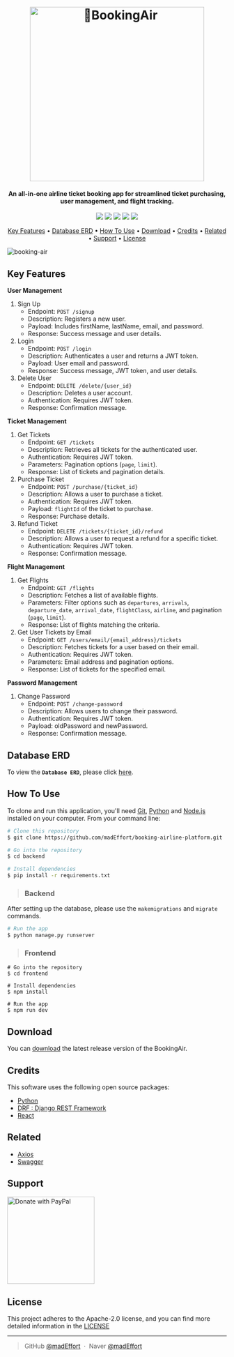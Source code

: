 <h1 align="center">
  <br>
  <a href="https://github.com/madEffort/booking-airline-platform.git">
    <img src="https://github.com/madEffort/booking-airline-platform/assets/158125247/c7dcb720-37ae-4b9b-967f-3b201c0a6537" alt="BookingAir" width="400">
  </a>
  <br>
</h1>

<h4 align="center">
  An all-in-one airline ticket booking app for streamlined ticket purchasing, user management, and flight tracking.
</h4>

<p align="center">
<a href="https://github.com/madEffort/booking-airline-platform/blob/main/LICENSE"><img src="https://img.shields.io/badge/License-Apache_2.0-blue"></a>
<a href="https://www.python.org/"><img src="https://img.shields.io/badge/Python-v3.10.12-yellow"></a>
<a href="https://react.dev/"><img src="https://img.shields.io/badge/React-v18.3.1-aqua"></a>
<a href="https://github.com/madEffort/booking-airline-platform.git"><img src="https://img.shields.io/badge/PRs-welcome-green"></a>
<a href="https://www.paypal.me/madEffort"><img src="https://img.shields.io/badge/$-donate-ff69b4"></a>
</p>

<p align="center">
  <a href="#key-features">Key Features</a> • <a href="#database-erd">Database ERD</a> • <a href="#how-to-use">How To Use</a> • <a href="#download">Download</a> • <a href="#credits">Credits</a> • <a href="#related">Related</a> • <a href="#support">Support</a> • <a href="#license">License</a>
</p>

![booking-air](https://github.com/madEffort/booking-airline-platform/assets/158125247/2d34cf43-9bf0-4e7e-bc89-4af8d5d55de9)

## Key Features

**User Management**
1. Sign Up
   - Endpoint: `POST /signup`
   - Description: Registers a new user.
   - Payload: Includes firstName, lastName, email, and password.
   - Response: Success message and user details.
2. Login
   - Endpoint: `POST /login`
   - Description: Authenticates a user and returns a JWT token.
   - Payload: User email and password.
   - Response: Success message, JWT token, and user details.
3. Delete User
   - Endpoint: `DELETE /delete/{user_id}`
   - Description: Deletes a user account.
   - Authentication: Requires JWT token.
   - Response: Confirmation message.

**Ticket Management**
1. Get Tickets
   - Endpoint: `GET /tickets`
   - Description: Retrieves all tickets for the authenticated user.
   - Authentication: Requires JWT token.
   - Parameters: Pagination options (`page`, `limit`).
   - Response: List of tickets and pagination details.
2. Purchase Ticket
   - Endpoint: `POST /purchase/{ticket_id}`
   - Description: Allows a user to purchase a ticket.
   - Authentication: Requires JWT token.
   - Payload: `flightId` of the ticket to purchase.
   - Response: Purchase details.
3. Refund Ticket
   - Endpoint: `DELETE /tickets/{ticket_id}/refund`
   - Description: Allows a user to request a refund for a specific ticket.
   - Authentication: Requires JWT token.
   - Response: Confirmation message.

**Flight Management**
1. Get Flights
   - Endpoint: `GET /flights`
   - Description: Fetches a list of available flights.
   - Parameters: Filter options such as `departures`, `arrivals`, `departure_date`, `arrival_date`, `flightClass`, `airline`, and pagination (`page`, `limit`).
   - Response: List of flights matching the criteria.
2. Get User Tickets by Email
   - Endpoint: `GET /users/email/{email_address}/tickets`
   - Description: Fetches tickets for a user based on their email.
   - Authentication: Requires JWT token.
   - Parameters: Email address and pagination options.
   - Response: List of tickets for the specified email.

**Password Management**
1. Change Password
   - Endpoint: `POST /change-password`
   - Description: Allows users to change their password.
   - Authentication: Requires JWT token.
   - Payload: oldPassword and newPassword.
   - Response: Confirmation message.

## Database ERD

To view the **`Database ERD`**, please click [here](https://www.erdcloud.com/p/rxBGYRpi8yz5r5LEm).

## How To Use

To clone and run this application, you'll need [Git](https://git-scm.com), [Python](https://www.python.org/downloads/) and [Node.js](https://nodejs.org/) installed on your computer. From your command line:

```bash
# Clone this repository
$ git clone https://github.com/madEffort/booking-airline-platform.git

# Go into the repository
$ cd backend

# Install dependencies
$ pip install -r requirements.txt
```

> ### Backend

After setting up the database, please use the `makemigrations` and `migrate` commands.

```bash
# Run the app
$ python manage.py runserver
```

> ### Frontend

```bash
# Go into the repository
$ cd frontend

# Install dependencies
$ npm install

# Run the app
$ npm run dev
```

## Download

You can [download](https://github.com/madEffort/booking-airline-platform/releases) the latest release version of the BookingAir.

## Credits

This software uses the following open source packages:

- [Python](https://www.python.org/)
- [DRF : Django REST Framework](https://www.django-rest-framework.org/)
- [React](https://react.dev/)

## Related

- [Axios](https://axios-http.com/kr/docs/intro)
- [Swagger](https://swagger.io/)

## Support

<a href="https://www.paypal.com/paypalme/madEffort">
<img src="https://raw.githubusercontent.com/stefan-niedermann/paypal-donate-button/master/paypal-donate-button.png" alt="Donate with PayPal" width="200">
</a>


## License

This project adheres to the Apache-2.0 license, and you can find more detailed information in the [LICENSE](https://github.com/madEffort/booking-airline-platform/blob/main/LICENSE)

---

> GitHub [@madEffort](https://github.com/madEffort) &nbsp;&middot;&nbsp;
> Naver [@madEffort](https://search.naver.com/search.naver?where=nexearch&sm=tab_etc&mra=bjky&x_csa=%7B%22fromUi%22%3A%22kb%22%7D&pkid=1&os=32229226&qvt=0&query=%EA%B9%80%ED%98%84%EC%9A%B0)
